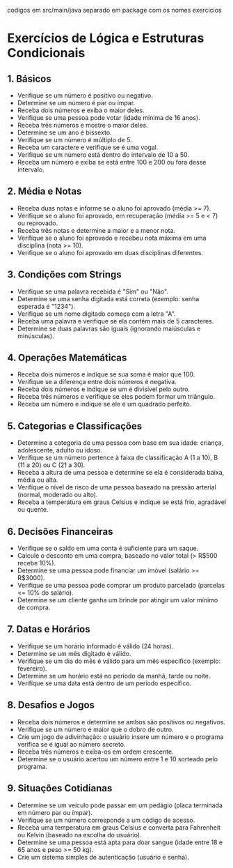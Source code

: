 codigos em src/main/java separado em package com os nomes exercicios 

# Exercícios de Lógica e Estruturas Condicionais

## 1. Básicos
- Verifique se um número é positivo ou negativo.
- Determine se um número é par ou ímpar.
- Receba dois números e exiba o maior deles.
- Verifique se uma pessoa pode votar (idade mínima de 16 anos).
- Receba três números e mostre o maior deles.
- Determine se um ano é bissexto.
- Verifique se um número é múltiplo de 5.
- Receba um caractere e verifique se é uma vogal.
- Verifique se um número está dentro do intervalo de 10 a 50.
- Receba um número e exiba se está entre 100 e 200 ou fora desse intervalo.

## 2. Média e Notas
- Receba duas notas e informe se o aluno foi aprovado (média >= 7).
- Verifique se o aluno foi aprovado, em recuperação (média >= 5 e < 7) ou reprovado.
- Receba três notas e determine a maior e a menor nota.
- Verifique se o aluno foi aprovado e recebeu nota máxima em uma disciplina (nota >= 10).
- Verifique se o aluno foi aprovado em duas disciplinas diferentes.

## 3. Condições com Strings
- Verifique se uma palavra recebida é "Sim" ou "Não".
- Determine se uma senha digitada está correta (exemplo: senha esperada é "1234").
- Verifique se um nome digitado começa com a letra "A".
- Receba uma palavra e verifique se ela contém mais de 5 caracteres.
- Determine se duas palavras são iguais (ignorando maiúsculas e minúsculas).

## 4. Operações Matemáticas
- Receba dois números e indique se sua soma é maior que 100.
- Verifique se a diferença entre dois números é negativa.
- Receba dois números e indique se um é divisível pelo outro.
- Receba três números e verifique se eles podem formar um triângulo.
- Receba um número e indique se ele é um quadrado perfeito.

## 5. Categorias e Classificações
- Determine a categoria de uma pessoa com base em sua idade: criança, adolescente, adulto ou idoso.
- Verifique se um número pertence à faixa de classificação A (1 a 10), B (11 a 20) ou C (21 a 30).
- Receba a altura de uma pessoa e determine se ela é considerada baixa, média ou alta.
- Verifique o nível de risco de uma pessoa baseado na pressão arterial (normal, moderado ou alto).
- Receba a temperatura em graus Celsius e indique se está frio, agradável ou quente.

## 6. Decisões Financeiras
- Verifique se o saldo em uma conta é suficiente para um saque.
- Calcule o desconto em uma compra, baseado no valor total (> R$500 recebe 10%).
- Determine se uma pessoa pode financiar um imóvel (salário >= R$3000).
- Verifique se uma pessoa pode comprar um produto parcelado (parcelas <= 10% do salário).
- Determine se um cliente ganha um brinde por atingir um valor mínimo de compra.

## 7. Datas e Horários
- Verifique se um horário informado é válido (24 horas).
- Determine se um mês digitado é válido.
- Verifique se um dia do mês é válido para um mês específico (exemplo: fevereiro).
- Determine se um horário está no período da manhã, tarde ou noite.
- Verifique se uma data está dentro de um período específico.

## 8. Desafios e Jogos
- Receba dois números e determine se ambos são positivos ou negativos.
- Verifique se um número é maior que o dobro de outro.
- Crie um jogo de adivinhação: o usuário insere um número e o programa verifica se é igual ao número secreto.
- Receba três números e exiba-os em ordem crescente.
- Determine se o usuário acertou um número entre 1 e 10 sorteado pelo programa.

## 9. Situações Cotidianas
- Determine se um veículo pode passar em um pedágio (placa terminada em número par ou ímpar).
- Verifique se um número corresponde a um código de acesso.
- Receba uma temperatura em graus Celsius e converta para Fahrenheit ou Kelvin (baseado na escolha do usuário).
- Determine se uma pessoa está apta para doar sangue (idade entre 18 e 65 anos e peso >= 50 kg).
- Crie um sistema simples de autenticação (usuário e senha).

